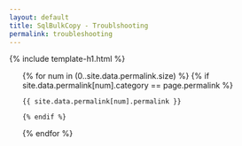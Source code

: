 ```yaml
---
layout: default
title: SqlBulkCopy - Troublshooting
permalink: troubleshooting
---
```


{% include template-h1.html %}

<ul>
{% for num in (0..site.data.permalink.size) %}
	{% if site.data.permalink[num].category == page.permalink %}
	
	{{ site.data.permalink[num].permalink }}
		
	{% endif %}
{% endfor %}
</ul>
